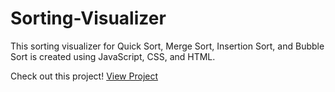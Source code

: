 # Sorting-Visualizer
This sorting visualizer for Quick Sort, Merge Sort, Insertion Sort, and Bubble Sort is created using JavaScript, CSS, and HTML.

Check out this project!
<a href="https://ann-c-tseng.github.io/Sorting-Visualizer/QuickSort/QSindex.html" target="_blank"> View Project </a>
